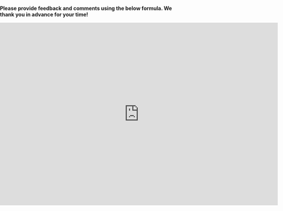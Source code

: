 <title>Example</title> <style> body { margin:0; padding:0; background-image:url("/china-environment/assets/images/Factory.pdf"); background-repeat: no-repeat; webkit-background-size: cover; moz-background-size: cover; o-background-size: cover; background-size: cover; } </style>

<b> Please provide feedback and comments using the below formula. We thank you in advance for your time! </b>

<iframe src="https://docs.google.com/forms/d/e/1FAIpQLSdjSqVwGwPLQ1jxFy7f9hzMNMd62-aB9dI_P15oOECDW0kdsQ/viewform?embedded=true" width="760" height="500" frameborder="0" marginheight="0" marginwidth="0">Wird geladen...</iframe>


